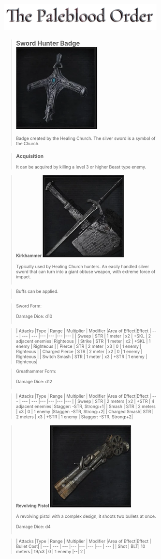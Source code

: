 <link rel="stylesheet" href="../assets/css/weaponspage.css">
<a id= "logo" href="https://fellipepombo.github.io/BloodandBeastsTTRPG/">
  <img src="../assets/images/logo.png">
</a>


>## Sword Hunter Badge ![Sword Hunter Badge](../assets/images/weapons/badges/swordhunter.png)
>Badge created by the Healing Church. The silver sword is a symbol of the Church.

>### Acquisition
>It can be acquired by killing a level 3 or higher Beast type enemy.

>#### Kirkhammer ![Kirkhammer](../assets/images/weapons/swordhunter/kirkhammer.png)
>Typically used by Healing Church hunters. An easily handled silver sword that can turn into a giant obtuse weapon, with extreme force of impact.<br><br>

>Buffs can be applied. <br><br>

>Sword Form: <br><br>
>Damage Dice: d10  <br><br>

>| Attacks |Type  | Range | Multiplier | Modifier |Area of Effect|Effect
| --- | --- | --- |--- |--- |--- |--- |
| Sweep | STR | 1 meter | x2 | +SKL | 2 adjacent enemies| Righteous |
| Strike | STR | 1 meter | x2 | +SKL | 1 enemy | Righteous |
| Pierce | STR | 2 meter | x3 | 0 | 1 enemy | Righteous |
| Charged Pierce | STR | 2 meter | x2 | 0 | 1 enemy | Righteous |
| Switch Smash | STR | 1 meter | x3 | +STR | 1 enemy | Righteous|

>Greathammer Form: <br><br>
>Damage Dice: d12  <br><br>

>| Attacks |Type  | Range | Multiplier | Modifier |Area of Effect|Effect
| --- | --- | --- |--- |--- |--- |--- |
| Sweep | STR | 2 meters | x2 | +STR | 4 adjacent enemies| Stagger: -STR, Strong:+1|
| Smash | STR | 2 meters | x3 | 0 | 1 enemy |Stagger: -STR, Strong:+2|
| Charged Smash| STR | 2 meters | x3 | +STR | 1 enemy | Stagger: -STR, Strong:+2|

>#### Revolving Pistol ![Revolving Pistol](../assets/images/weapons/swordhunter/revolvingpistol.png)
>A revolving pistol with a complex design, it shoots two bullets at once. <br><br>
>Damage Dice: d4  <br><br>


>| Attacks |Type  | Range | Multiplier | Modifier |Area of Effect|Effect | Bullet Cost|
| --- | --- | --- |--- |--- |--- |--- | --- |
| Shot | BLT| 10 meters | 19/x3 | 0 | 1 enemy |--| 2 |